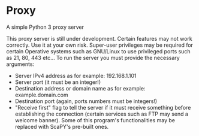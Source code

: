 # Proxy
A simple Python 3 proxy server

This proxy server is still under development. Certain features may not work correctly. Use it at your own risk.
Super-user privileges may be required for certain Operative systems such as GNU/Linux to use privileged ports such as 21, 80, 443 etc...
To run the server you must provide the necessary arguments:
  - Server IPv4 address as for example: 192.168.1.101
  - Server port (it must be an integer!)
  - Destination address or domain name as for example: example.domain.com
  - Destination port (again, ports numbers must be integers!)
  - "Receive first" flag to tell the server if it must receive something before establishing the connection (certain services such as FTP may send a welcome banner).
Some of this program's functionalities may be replaced with ScaPY's pre-built ones.
